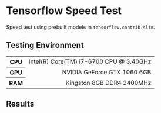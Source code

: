 # Tensorflow Speed Test
Speed test using prebuilt models in `tensorflow.contrib.slim`.

## Testing Environment
<table ><colgroup><col><col></colgroup><tbody><tr><th>CPU</th><td style="text-align: right;">Intel(R) Core(TM) i7-6700 CPU @ 3.40GHz</td></tr><tr><th>GPU</th><td style="text-align: right;">NVIDIA GeForce GTX 1060 6GB</td></tr><tr><th>RAM</th><td style="text-align: right;">Kingston 8GB DDR4 2400MHz</td></tr></tbody></table>

## Results

